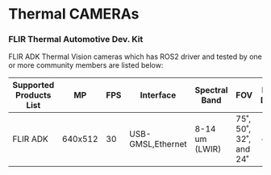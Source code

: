 # Thermal CAMERAs

### **FLIR Thermal Automotive Dev. Kit**

FLIR ADK Thermal Vision cameras which has ROS2 driver and tested by one or more community members are listed below:

| Supported Products List | MP      | FPS | Interface         | Spectral Band  | FOV                    | ROS2 Driver | Autoware Tested (Y/N) |
| ----------------------- | ------- | --- | ----------------- | -------------- | ---------------------- | ----------- | --------------------- |
| FLIR ADK                | 640x512 | 30  | USB-GMSL,Ethernet | 8-14 um (LWIR) | 75˚, 50˚, 32˚, and 24˚ | -           | -                     |
